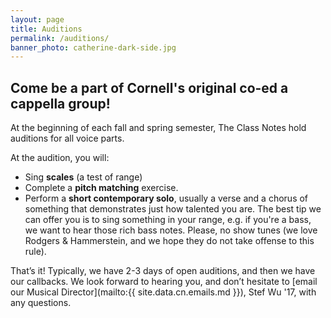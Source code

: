 ```yaml
---
layout: page
title: Auditions
permalink: /auditions/
banner_photo: catherine-dark-side.jpg
---
```


## Come be a part of Cornell's original co-ed a cappella group!

At the beginning of each fall and spring semester, The Class Notes hold auditions
for all voice parts.

At the audition, you will:

* Sing **scales** (a test of range)
* Complete a **pitch matching** exercise.
* Perform a **short contemporary solo**, usually a verse and a chorus of
something that demonstrates just how talented you are. The best tip we can
offer you is to sing something in your range, e.g. if you're a bass, we want to
hear those rich bass notes. Please, no show tunes (we love Rodgers & Hammerstein,
and we hope they do not take offense to this rule).

That’s it! Typically, we have 2-3 days of open auditions, and then we have our
callbacks. We look forward to hearing you, and don’t hesitate to
[email our Musical Director](mailto:{{ site.data.cn.emails.md }}), Stef Wu '17,
with any questions.
